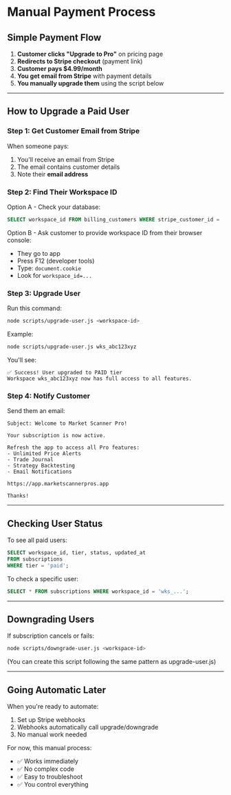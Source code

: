 # Manual Payment Process

## Simple Payment Flow

1. **Customer clicks "Upgrade to Pro"** on pricing page
2. **Redirects to Stripe checkout** (payment link)
3. **Customer pays $4.99/month**
4. **You get email from Stripe** with payment details
5. **You manually upgrade them** using the script below

---

## How to Upgrade a Paid User

### Step 1: Get Customer Email from Stripe

When someone pays:
1. You'll receive an email from Stripe
2. The email contains customer details
3. Note their **email address**

### Step 2: Find Their Workspace ID

Option A - Check your database:
```sql
SELECT workspace_id FROM billing_customers WHERE stripe_customer_id = 'cus_...';
```

Option B - Ask customer to provide workspace ID from their browser console:
- They go to app
- Press F12 (developer tools)
- Type: `document.cookie`
- Look for `workspace_id=...`

### Step 3: Upgrade User

Run this command:
```bash
node scripts/upgrade-user.js <workspace-id>
```

Example:
```bash
node scripts/upgrade-user.js wks_abc123xyz
```

You'll see:
```
✅ Success! User upgraded to PAID tier
Workspace wks_abc123xyz now has full access to all features.
```

### Step 4: Notify Customer

Send them an email:
```
Subject: Welcome to Market Scanner Pro!

Your subscription is now active. 

Refresh the app to access all Pro features:
- Unlimited Price Alerts
- Trade Journal  
- Strategy Backtesting
- Email Notifications

https://app.marketscannerpros.app

Thanks!
```

---

## Checking User Status

To see all paid users:
```sql
SELECT workspace_id, tier, status, updated_at 
FROM subscriptions 
WHERE tier = 'paid';
```

To check a specific user:
```sql
SELECT * FROM subscriptions WHERE workspace_id = 'wks_...';
```

---

## Downgrading Users

If subscription cancels or fails:
```bash
node scripts/downgrade-user.js <workspace-id>
```

(You can create this script following the same pattern as upgrade-user.js)

---

## Going Automatic Later

When you're ready to automate:
1. Set up Stripe webhooks
2. Webhooks automatically call upgrade/downgrade
3. No manual work needed

For now, this manual process:
- ✅ Works immediately
- ✅ No complex code
- ✅ Easy to troubleshoot
- ✅ You control everything
